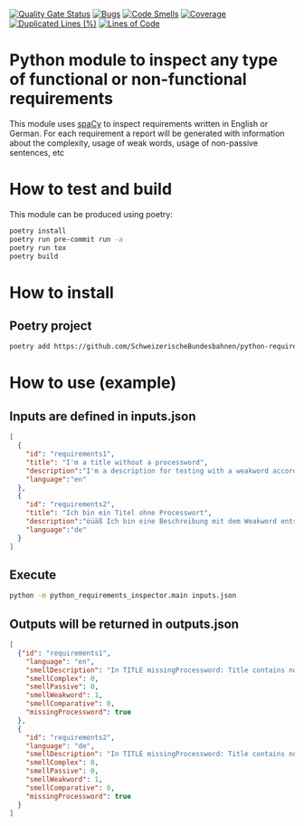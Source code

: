 [![Quality Gate Status](https://sonarcloud.io/api/project_badges/measure?project=SchweizerischeBundesbahnen_python-requirements-inspector&metric=alert_status)](https://sonarcloud.io/summary/new_code?id=SchweizerischeBundesbahnen_python-requirements-inspector)
[![Bugs](https://sonarcloud.io/api/project_badges/measure?project=SchweizerischeBundesbahnen_ch.sbb.polarion.extension.generic&metric=bugs)](https://sonarcloud.io/summary/new_code?id=SchweizerischeBundesbahnen_ch.sbb.polarion.extension.generic)
[![Code Smells](https://sonarcloud.io/api/project_badges/measure?project=SchweizerischeBundesbahnen_python-requirements-inspector&metric=code_smells)](https://sonarcloud.io/summary/new_code?id=SchweizerischeBundesbahnen_python-requirements-inspector)
[![Coverage](https://sonarcloud.io/api/project_badges/measure?project=SchweizerischeBundesbahnen_python-requirements-inspector&metric=coverage)](https://sonarcloud.io/summary/new_code?id=SchweizerischeBundesbahnen_python-requirements-inspector)
[![Duplicated Lines (%)](https://sonarcloud.io/api/project_badges/measure?project=SchweizerischeBundesbahnen_python-requirements-inspector&metric=duplicated_lines_density)](https://sonarcloud.io/summary/new_code?id=SchweizerischeBundesbahnen_python-requirements-inspector)
[![Lines of Code](https://sonarcloud.io/api/project_badges/measure?project=SchweizerischeBundesbahnen_python-requirements-inspector&metric=ncloc)](https://sonarcloud.io/summary/new_code?id=SchweizerischeBundesbahnen_python-requirements-inspector)

# Python module to inspect any type of functional or non-functional requirements

This module uses [spaCy](https://github.com/explosion/spaCy) to inspect requirements written in English or German.
For each requirement a report will be generated with information about the complexity, usage of weak words, usage of non-passive sentences, etc


# How to test and build
This module can be produced using poetry:
```bash
poetry install
poetry run pre-commit run -a
poetry run tox
poetry build
```

# How to install
## Poetry project
```bash
poetry add https://github.com/SchweizerischeBundesbahnen/python-requirements-inspector/releases/download/4.0.0/python_requirements_inspector-4.0.0-py3-none-any.whl
```

# How to use (example)
## Inputs are defined in inputs.json
```json
[
  {
    "id": "requirements1",
    "title": "I'm a title without a processword",
    "description":"I'm a description for testing with a weakword accordingly",
    "language":"en"
  },
  {
    "id": "requirements2",
    "title": "Ich bin ein Titel ohne Processwort",
    "description":"öüäß Ich bin eine Beschreibung mit dem Weakword entsprechend und Umlauts.",
    "language":"de"
  }
]
```
## Execute
```bash
python -m python_requirements_inspector.main inputs.json
```
## Outputs will be returned in outputs.json
```json
[
  {"id": "requirements1",
    "language": "en",
    "smellDescription": "In TITLE missingProcessword: Title contains no process word\nIn DESCRIPTION Sentence 1 I'm a\u2026 smellWeakword: accordingly [9] \n",
    "smellComplex": 0,
    "smellPassive": 0,
    "smellWeakword": 1,
    "smellComparative": 0,
    "missingProcessword": true
  },
  {
    "id": "requirements2",
    "language": "de",
    "smellDescription": "In TITLE missingProcessword: Title contains no process word\nIn DESCRIPTION Sentence 1 \u00f6\u00fc\u00e4\u00df Ich bin\u2026 smellWeakword: entsprechend [8] \n",
    "smellComplex": 0,
    "smellPassive": 0,
    "smellWeakword": 1,
    "smellComparative": 0,
    "missingProcessword": true
  }
]
```

